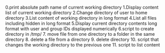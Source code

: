 0.print absolute path name of current working directory
1.Display content list of current working directory
2.Change directory of user to home directory
3.List content of working directory in long format
4.List all files including hidden in long format
5.Display current directory contents long format with user and group IDs displayed numerically
6.script to create directory in /tmp/
7. move file from one directory to a folder in the same directory
8. delete a file from a directory
9. delete directory
10. script that changes the working directory to the previous one
11. script to list content
